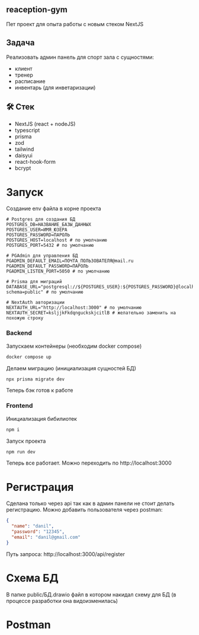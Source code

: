 ## reaception-gym

Пет проект для опыта работы с новым стеком NextJS

## Задача

Реализовать админ панель для спорт зала с сущностями:

- клиент
- тренер
- расписание
- инвентарь (для инветаризации)

## 🛠 Стек

- NextJS (react + nodeJS)
- typescript
- prisma
- zod
- tailwind
- daisyui
- react-hook-form
- bcrypt

# Запуск

Создание env файла в корне проекта

```env
# Postgres для создания БД
POSTGRES_DB=НАЗВАНИЕ_БАЗЫ_ДАННЫХ
POSTGRES_USER=ИМЯ_ЮЗЕРА
POSTGRES_PASSWORD=ПАРОЛЬ
POSTGRES_HOST=localhost # по умолчанию
POSTGRES_PORT=5432 # по умолчанию

# PGAdmin для управления БД
PGADMIN_DEFAULT_EMAIL=ПОЧТА_ПОЛЬЗОВАТЕЛЯ@mail.ru
PGADMIN_DEFAULT_PASSWORD=ПАРОЛЬ
PGADMIN_LISTEN_PORT=5050 # по умолчанию

# Prisma для миграций
DATABASE_URL="postgresql://${POSTGRES_USER}:${POSTGRES_PASSWORD}@localhost:5432/${POSTGRES_DB}?schema=public" # по умолчанию

# NextAuth авторизации
NEXTAUTH_URL="http://localhost:3000" # по умолчанию
NEXTAUTH_SECRET=ksljjkFkdqnguckskjcitlB # желательно заменить на похожую строку
```

### Backend

Запускаем контейнеры (необходим docker compose)

```bash
docker compose up
```

Делаем миграцию (инициализация сущностей БД)

```bash
npx prisma migrate dev
```

Теперь бэк готов к работе

### Frontend

Инициализация бибилиотек

```bash
npm i
```

Запуск проекта

```bash
npm run dev
```

Теперь все работает.
Можно переходить по http://localhost:3000

# Регистрация

Сделана только через api так как в админ панели не стоит делать регистрацию. Можно добавить пользователя через postman:

```json
{
  "name": "danil",
  "password": "12345",
  "email": "danil@gmail.com"
}
```
Путь запроса: http://localhost:3000/api/register

# Схема БД
В папке public/БД.drawio файл в котором накидал схему для БД (в процессе разработки она видоизменилась)

# Postman
